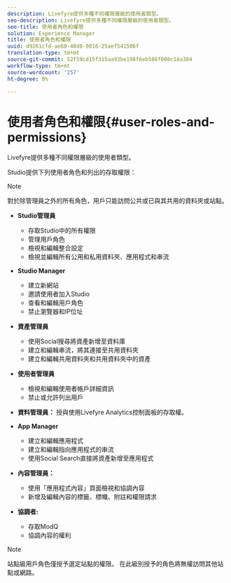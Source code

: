 ```yaml
---
description: Livefyre提供多種不同權限層級的使用者類型。
seo-description: Livefyre提供多種不同權限層級的使用者類型。
seo-title: 使用者角色和權限
solution: Experience Manager
title: 使用者角色和權限
uuid: d9261cfd-ae60-40d8-9816-25aef541506f
translation-type: tm+mt
source-git-commit: 52f59cd15f315aa93be198f6eb586f008c18a384
workflow-type: tm+mt
source-wordcount: '257'
ht-degree: 0%

---
```



# 使用者角色和權限{#user-roles-and-permissions}

Livefyre提供多種不同權限層級的使用者類型。

Studio提供下列使用者角色和列出的存取權限：

>[!NOTE]
>
>對於除管理員之外的所有角色，用戶只能訪問公共或已與其共用的資料夾或站點。

* **Studio管理員**
   * 存取Studio中的所有權限
   * 管理用戶角色
   * 檢視和編輯整合設定
   * 檢視並編輯所有公用和私用資料夾、應用程式和串流

* **Studio Manager**
   * 建立新網站
   * 邀請使用者加入Studio
   * 查看和編輯用戶角色
   * 禁止瀏覽器和IP位址

* **資產管理員**
   * 使用Social搜尋將資產新增至資料庫
   * 建立和編輯串流，將其連接至共用資料夾
   * 建立和編輯共用資料夾和共用資料夾中的資產

* **使用者管理員**
   * 檢視和編輯使用者帳戶詳細資訊
   * 禁止或允許列出用戶

* **資料管理員：** 授與使用Livefyre Analytics控制面板的存取權。
* **App Manager**
   * 建立和編輯應用程式
   * 建立和編輯指向應用程式的串流
   * 使用Social Search直接將資產新增至應用程式

* **內容管理員：**
   * 使用「應用程式內容」頁面檢視和協調內容
   * 新增及編輯內容的標籤、標幟、附註和權限請求

* **協調者:**
   * 存取ModQ
   * 協調內容的權利

>[!NOTE]
>
>站點級用戶角色僅授予選定站點的權限。 在此級別授予的角色將無權訪問其他站點或網路。
